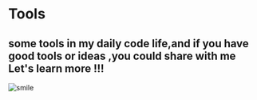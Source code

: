 # Tools

## some tools in my daily code life,and if you have good tools or ideas ,you could share with me<br>Let's learn more !!!

![smile](https://github.com/maple0leaves/tools/tree/master/img/smile.png)